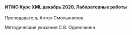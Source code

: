 #### ИТМО Курс XML декабрь 2020,  Лабораторные работы

Преподаватель Антон Смольянинов

Методические указания С.В. Одиночкина
